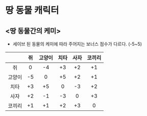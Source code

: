 땅 동물 캐릭터
==============
<땅 동물간의 케미>
-----------

* 세이브 된 동물의 케미에 따라 주어지는 보너스 점수가 다르다. (-5~5)

|        | 쥐 | 고양이 | 치타 | 사자 | 코끼리 |
|:------:|:--:|:------:|:----:|:----:|:------:|
|   쥐   |  0 |   -4   |  +3  |  +2  |   +1   |
| 고양이 | -5 |    0   |  +5  |  +2  |   +1   |
|  치타  | +3 |   +5   |   0  |  -3  |   +2   |
|  사자  | +2 |   -1   |  -3  |   0  |   +3   |
| 코끼리 | +1 |   +1   |  +2  |  +3  |    0   |

